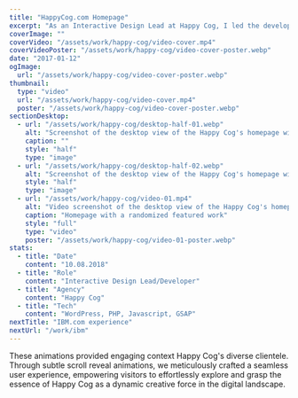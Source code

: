 ```yaml
---
title: "HappyCog.com Homepage"
excerpt: "As an Interactive Design Lead at Happy Cog, I led the development of the HappyCog.com Homepage, a vibrant testament to Happy Cog's prowess in digital branding and web design. This special project featured randomized key work highlighted with staggered text animations (using GSAP), set against a captivating looping video background."
coverImage: ""
coverVideo: "/assets/work/happy-cog/video-cover.mp4"
coverVideoPoster: "/assets/work/happy-cog/video-cover-poster.webp"
date: "2017-01-12"
ogImage:
  url: "/assets/work/happy-cog/video-cover-poster.webp"
thumbnail:
  type: "video"
  url: "/assets/work/happy-cog/video-cover.mp4"
  poster: "/assets/work/happy-cog/video-cover-poster.webp"
sectionDesktop:
  - url: "/assets/work/happy-cog/desktop-half-01.webp"
    alt: "Screenshot of the desktop view of the Happy Cog's homepage with a featured project"
    caption: ""
    style: "half"
    type: "image"
  - url: "/assets/work/happy-cog/desktop-half-02.webp"
    alt: "Screenshot of the desktop view of the Happy Cog's homepage with a featured project"
    style: "half"
    type: "image"
  - url: "/assets/work/happy-cog/video-01.mp4"
    alt: "Video screenshot of the desktop view of the Happy Cog's homepage with a featured project"
    caption: "Homepage with a randomized featured work"
    style: "full"
    type: "video"
    poster: "/assets/work/happy-cog/video-01-poster.webp"
stats:
  - title: "Date"
    content: "10.08.2018"
  - title: "Role"
    content: "Interactive Design Lead/Developer"
  - title: "Agency"
    content: "Happy Cog"
  - title: "Tech"
    content: "WordPress, PHP, Javascript, GSAP"
nextTitle: "IBM.com experience"
nextUrl: "/work/ibm"
---
```


These animations provided engaging context Happy Cog's diverse clientele. Through subtle scroll reveal animations, we meticulously crafted a seamless user experience, empowering visitors to effortlessly explore and grasp the essence of Happy Cog as a dynamic creative force in the digital landscape.
